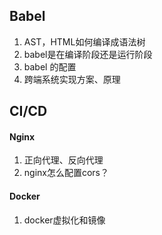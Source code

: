 

## Babel

1. AST，HTML如何编译成语法树
2. babel是在编译阶段还是运行阶段
3. babel 的配置
4. 跨端系统实现方案、原理



## CI/CD

#### Nginx

1. 正向代理、反向代理
2. nginx怎么配置cors？

#### Docker

1. docker虚拟化和镜像

